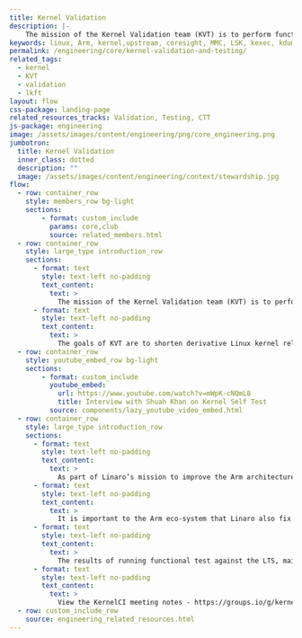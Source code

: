 ```yaml
---
title: Kernel Validation
description: |-
    The mission of the Kernel Validation team (KVT) is to perform functional regression testing on select Linux kernel branches in real time (as they’re updated) and report any regressions as quickly as possible.
keywords: linux, Arm, kernel,upstream, coresight, MMC, LSK, kexec, kdump,storage,memory management,device tree, validation, lkft
permalink: /engineering/core/kernel-validation-and-testing/
related_tags:
  - kernel
  - KVT
  - validation
  - lkft
layout: flow
css-package: landing-page
related_resources_tracks: Validation, Testing, CTT
js-package: engineering
image: /assets/images/content/engineering/png/core_engineering.png
jumbotron:
  title: Kernel Validation
  inner_class: dotted
  description: ""
  image: /assets/images/content/engineering/context/stewardship.jpg
flow:
  - row: container_row
    style: members_row bg-light
    sections:
        - format: custom_include
          params: core,club
          source: related_members.html
  - row: container_row
    style: large_type introduction_row
    sections:
      - format: text
        style: text-left no-padding
        text_content:
          text: >
            The mission of the Kernel Validation team (KVT) is to perform functional regression testing on select Linux kernel branches in real time (as they’re updated) and report any regressions as quickly as possible. This is performed by executing a variety of functional-tests on a selection of user-space operating systems.
      - format: text
        style: text-left no-padding
        text_content:
          text: >
            The goals of KVT are to shorten derivative Linux kernel release intervals, increase the confidence of upstream Linux kernel engineers in the quality of their releases, and increase the confidence of downstream adopters of those Linux kernel trees. Ultimately the goal is that KVT will encourage downstream hardware vendors to more frequently update the Linux kernel that runs on their devices in order that consumers might benefit from bug and security updates.
  - row: container_row
    style: youtube_embed_row bg-light
    sections:
        - format: custom_include
          youtube_embed:
            url: https://www.youtube.com/watch?v=mWpK-cNQmL8
            title: Interview with Shuah Khan on Kernel Self Test
          source: components/lazy_youtube_video_embed.html
  - row: container_row
    style: large_type introduction_row
    sections:
      - format: text
        style: text-left no-padding
        text_content:
          text: >
            As part of Linaro’s mission to improve the Arm architecture eco-system, the KVT team reports discovered regressions to Linaro kernel developers, Linaro members, and upstream Linux kernel engineers.
      - format: text
        style: text-left no-padding
        text_content:
          text: >
            It is important to the Arm eco-system that Linaro also fix as many failures as are found. The KVT team invests time into identifying, reporting, and fixing upstream kernel regressions, identifying kernel regressions in select member-hardware SoC (system-on-a-chip) trees, fixing test-suites by contributing to upstream testing projects, fixing kernel configurations, improving full OS stack integration (firmware, kernel, userspace), and improving Arm device automation integration.
      - format: text
        style: text-left no-padding
        text_content:
          text: >
            The results of running functional test against the LTS, mainline and next branches can be viewed here [https://lkft.linaro.org/](https://lkft.linaro.org/).
      - format: text
        style: text-left no-padding
        text_content:
          text: >
            View the KernelCI meeting notes - https://groups.io/g/kernelci/search?q=%23minutes&ct=1
  - row: custom_include_row
    source: engineering_related_resources.html
---
```

